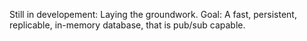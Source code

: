 Still in developement: Laying the groundwork.
Goal: A fast, persistent, replicable, in-memory database, that is pub/sub capable.